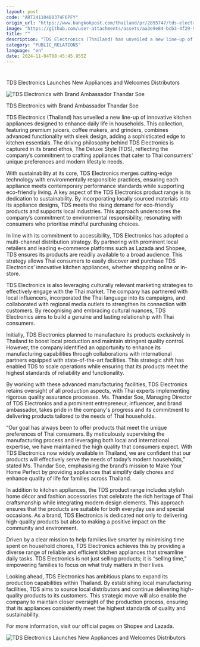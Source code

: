 ```yaml
---
layout: post
code: "ART24110408374F6PFY"
origin_url: "https://www.bangkokpost.com/thailand/pr/2895747/tds-electronics-launches-new-appliances-and-welcomes-distributors"
image: "https://github.com/user-attachments/assets/aa3e9e84-bcb3-4f29-9bb4-208c078862c0"
title: ""
description: "TDS Electronics (Thailand) has unveiled a new line-up of innovative kitchen appliances designed to enhance daily life in households. This collection, featuring premium juicers, coffee makers, and grinders, combines advanced functionality with sleek design, adding a sophisticated edge to kitchen essentials. The driving philosophy behind TDS Electronics is captured in its brand ethos, The Deluxe Style (TDS), reflecting the company’s commitment to crafting appliances that cater to Thai consumers"
category: "PUBLIC_RELATIONS"
language: "en"
date: 2024-11-04T08:45:45.955Z
---
```


# 

TDS Electronics Launches New Appliances and Welcomes Distributors

![TDS Electronics with Brand Ambassador Thandar Soe](https://github.com/user-attachments/assets/fd25edc8-3260-4999-ac0c-5fc641c73379)

TDS Electronics with Brand Ambassador Thandar Soe

TDS Electronics (Thailand) has unveiled a new line-up of innovative kitchen appliances designed to enhance daily life in households. This collection, featuring premium juicers, coffee makers, and grinders, combines advanced functionality with sleek design, adding a sophisticated edge to kitchen essentials. The driving philosophy behind TDS Electronics is captured in its brand ethos, The Deluxe Style (TDS), reflecting the company’s commitment to crafting appliances that cater to Thai consumers' unique preferences and modern lifestyle needs.

With sustainability at its core, TDS Electronics merges cutting-edge technology with environmentally responsible practices, ensuring each appliance meets contemporary performance standards while supporting eco-friendly living. A key aspect of the TDS Electronics product range is its dedication to sustainability. By incorporating locally sourced materials into its appliance designs, TDS meets the rising demand for eco-friendly products and supports local industries. This approach underscores the company’s commitment to environmental responsibility, resonating with consumers who prioritise mindful purchasing choices. 

In line with its commitment to accessibility, TDS Electronics has adopted a multi-channel distribution strategy. By partnering with prominent local retailers and leading e-commerce platforms such as Lazada and Shopee, TDS ensures its products are readily available to a broad audience. This strategy allows Thai consumers to easily discover and purchase TDS Electronics’ innovative kitchen appliances, whether shopping online or in-store. 

TDS Electronics is also leveraging culturally relevant marketing strategies to effectively engage with the Thai market. The company has partnered with local influencers, incorporated the Thai language into its campaigns, and collaborated with regional media outlets to strengthen its connection with customers. By recognising and embracing cultural nuances, TDS Electronics aims to build a genuine and lasting relationship with Thai consumers. 

Initially, TDS Electronics planned to manufacture its products exclusively in Thailand to boost local production and maintain stringent quality control. However, the company identified an opportunity to enhance its manufacturing capabilities through collaborations with international partners equipped with state-of-the-art facilities. This strategic shift has enabled TDS to scale operations while ensuring that its products meet the highest standards of reliability and functionality. 

By working with these advanced manufacturing facilities, TDS Electronics retains oversight of all production aspects, with Thai experts implementing rigorous quality assurance processes. Ms. Thandar Soe, Managing Director of TDS Electronics and a prominent entrepreneur, influencer, and brand ambassador, takes pride in the company's progress and its commitment to delivering products tailored to the needs of Thai households. 

“Our goal has always been to offer products that meet the unique preferences of Thai consumers. By meticulously supervising the manufacturing process and leveraging both local and international expertise, we have maintained the high quality that consumers expect. With TDS Electronics now widely available in Thailand, we are confident that our products will effectively serve the needs of today’s modern households,” stated Ms. Thandar Soe, emphasising the brand’s mission to Make Your Home Perfect by providing appliances that simplify daily chores and enhance quality of life for families across Thailand. 

In addition to kitchen appliances, the TDS product range includes stylish home décor and fashion accessories that celebrate the rich heritage of Thai craftsmanship while integrating modern design elements. This approach ensures that the products are suitable for both everyday use and special occasions. As a brand, TDS Electronics is dedicated not only to delivering high-quality products but also to making a positive impact on the community and environment. 

Driven by a clear mission to help families live smarter by minimising time spent on household chores, TDS Electronics achieves this by providing a diverse range of reliable and efficient kitchen appliances that streamline daily tasks. TDS Electronics is not just selling products; it is “selling time,” empowering families to focus on what truly matters in their lives. 

Looking ahead, TDS Electronics has ambitious plans to expand its production capabilities within Thailand. By establishing local manufacturing facilities, TDS aims to source local distributors and continue delivering high-quality products to its customers. This strategic move will also enable the company to maintain closer oversight of the production process, ensuring that its appliances consistently meet the highest standards of quality and sustainability. 

For more information, visit our official pages on Shopee and Lazada. 

![TDS Electronics Launches New Appliances and Welcomes Distributors](https://github.com/user-attachments/assets/4660e326-ed58-4f54-84c3-090a9816b8e1)